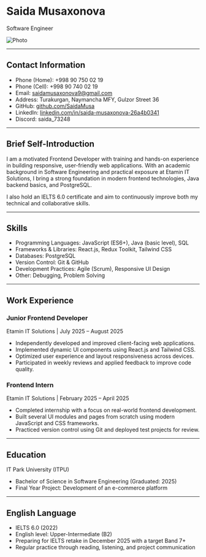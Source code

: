 # Saida Musaxonova
Software Engineer

![Photo](https://github.com/SaidaMusa.png?size=200)

---

## Contact Information
- Phone (Home): +998 90 750 02 19  
- Phone (Cell): +998 90 740 02 19  
- Email: saidamusaxonova9@gmail.com  
- Address: Turakurgan, Naymancha MFY, Gulzor Street 36  
- GitHub: [github.com/SaidaMusa](https://github.com/SaidaMusa)  
- LinkedIn: [linkedin.com/in/saida-musaxonova-26a4b0341](https://www.linkedin.com/in/saida-musaxonova-26a4b0341)  
- Discord: saida_73248  

---

## Brief Self-Introduction
I am a motivated Frontend Developer with training and hands-on experience in building responsive, user-friendly web applications. With an academic background in Software Engineering and practical exposure at Etamin IT Solutions, I bring a strong foundation in modern frontend technologies, Java backend basics, and PostgreSQL.  

I also hold an IELTS 6.0 certificate and aim to continuously improve both my technical and collaborative skills.  

---

## Skills
- Programming Languages: JavaScript (ES6+), Java (basic level), SQL  
- Frameworks & Libraries: React.js, Redux Toolkit, Tailwind CSS  
- Databases: PostgreSQL  
- Version Control: Git & GitHub  
- Development Practices: Agile (Scrum), Responsive UI Design  
- Other: Debugging, Problem Solving  

---

## Work Experience

### Junior Frontend Developer  
Etamin IT Solutions | July 2025 – August 2025  
- Independently developed and improved client-facing web applications.  
- Implemented dynamic UI components using React.js and Tailwind CSS.  
- Optimized user experience and layout responsiveness across devices.  
- Participated in weekly reviews and applied feedback to improve code quality.  

### Frontend Intern  
Etamin IT Solutions | February 2025 – April 2025  
- Completed internship with a focus on real-world frontend development.  
- Built several UI modules and pages from scratch using modern JavaScript and CSS frameworks.  
- Practiced version control using Git and deployed test projects for review.  

---

## Education
IT Park University (ITPU)  
- Bachelor of Science in Software Engineering (Graduated: 2025)  
- Final Year Project: Development of an e-commerce platform  

---

## English Language
- IELTS 6.0 (2022)  
- English level: Upper-Intermediate (B2)  
- Preparing for IELTS retake in December 2025 with a target Band 7+  
- Regular practice through reading, listening, and project communication  

